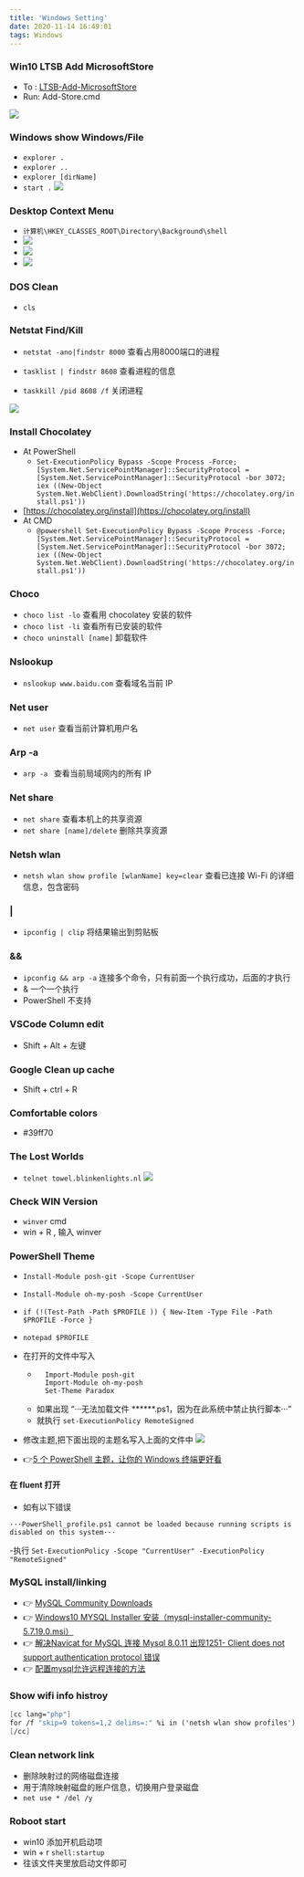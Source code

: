 ```yaml
---
title: 'Windows Setting'
date: 2020-11-14 16:49:01
tags: Windows
---
```


### Win10 LTSB Add MicrosoftStore

- To : [LTSB-Add-MicrosoftStore](https://github.com/kkkgo/LTSB-Add-MicrosoftStore)
- Run: Add-Store.cmd
<!-- more -->
![](/images/Windows/Win10LTSBAddMicrosoftStore/Snipaste_2020-11-14_16-53-39.png)

### Windows show Windows/File
- `explorer .`
- `explorer ..`
- `explorer [dirName]`
- `start .`
![](/images/Windows/Explorer/Snipaste_2020-11-14_17-06-31.png)

### Desktop Context Menu

- `计算机\HKEY_CLASSES_ROOT\Directory\Background\shell`
- ![](/images/Windows/DesktopContextMenu/Snipaste_2020-11-24_22-36-36.png)
- ![](/images/Windows/DesktopContextMenu/Snipaste_2020-11-24_22-35-15.png)
- ![](/images/Windows/DesktopContextMenu/Snipaste_2020-11-24_22-40-14.png)

### DOS Clean
- `cls`

### Netstat Find/Kill

- `netstat -ano|findstr 8000`  查看占用8000端口的进程

- `tasklist | findstr 8608` 查看进程的信息

- `taskkill /pid 8608 /f`  关闭进程

![](/images/Windows/Netstat/Snipaste_2020-05-23_13-23-00.png)


### Install Chocolatey
- At PowerShell
    - `Set-ExecutionPolicy Bypass -Scope Process -Force; [System.Net.ServicePointManager]::SecurityProtocol = [System.Net.ServicePointManager]::SecurityProtocol -bor 3072; iex ((New-Object System.Net.WebClient).DownloadString('https://chocolatey.org/install.ps1'))`
- [https://chocolatey.org/install](https://chocolatey.org/install)
- At CMD
    - `@powershell Set-ExecutionPolicy Bypass -Scope Process -Force; [System.Net.ServicePointManager]::SecurityProtocol = [System.Net.ServicePointManager]::SecurityProtocol -bor 3072; iex ((New-Object System.Net.WebClient).DownloadString('https://chocolatey.org/install.ps1'))`

### Choco 
- `choco list -lo` 查看用 chocolatey 安装的软件
- `choco list -li` 查看所有已安装的软件
- `choco uninstall [name]` 卸载软件

### Nslookup
- `nslookup www.baidu.com` 查看域名当前 IP

### Net user
- `net user` 查看当前计算机用户名

### Arp -a
- `arp -a ` 查看当前局域网内的所有 IP

### Net share
- `net share` 查看本机上的共享资源
- `net share [name]/delete` 删除共享资源

### Netsh wlan
- `netsh wlan show profile [wlanName] key=clear` 查看已连接 Wi-Fi 的详细信息，包含密码

### | 
- `ipconfig | clip` 将结果输出到剪贴板

### &&
- `ipconfig && arp -a` 连接多个命令，只有前面一个执行成功，后面的才执行
- & 一个一个执行
- PowerShell 不支持

### VSCode Column edit
- Shift + Alt + 左键

### Google Clean up cache
- Shift + ctrl + R

### Comfortable colors

- #39ff70

### The Lost Worlds 
- `telnet towel.blinkenlights.nl`
![](/images/Windows/Blinkenlights/Snipaste_2020-12-13_02-50-40.png)

### Check WIN Version
- `winver` cmd
- win + R , 输入 winver 

### PowerShell Theme

- `Install-Module posh-git -Scope CurrentUser`
- `Install-Module oh-my-posh -Scope CurrentUser`
- `if (!(Test-Path -Path $PROFILE )) { New-Item -Type File -Path $PROFILE -Force }`
- `notepad $PROFILE`
- 在打开的文件中写入
    - ```
        Import-Module posh-git 
        Import-Module oh-my-posh 
        Set-Theme Paradox
      ```
    - 如果出现 “···无法加载文件 ******.ps1，因为在此系统中禁止执行脚本···”
    - 就执行 `set-ExecutionPolicy RemoteSigned`
- 修改主题,把下面出现的主题名写入上面的文件中
![](/images/Windows/PowerShellTheme/Snipaste_2020-12-27_00-12-42.png)

- 👉[5 个 PowerShell 主题，让你的 Windows 终端更好看](https://zhuanlan.zhihu.com/p/57730843)

#### 在 fluent 打开
- 如有以下错误
```
···PowerShell_profile.ps1 cannot be loaded because running scripts is disabled on this system···
```
-执行 `Set-ExecutionPolicy -Scope "CurrentUser" -ExecutionPolicy "RemoteSigned"`

### MySQL install/linking

- 👉 [MySQL Community Downloads](https://dev.mysql.com/downloads/windows/installer/)
- 👉 [Windows10 MYSQL Installer 安装（mysql-installer-community-5.7.19.0.msi）](https://www.runoob.com/w3cnote/windows10-mysql-installer.html)
- 👉 [解决Navicat for MySQL 连接 Mysql 8.0.11 出现1251- Client does not support authentication protocol 错误](https://blog.csdn.net/seventopalsy/article/details/80195246)
- 👉 [配置mysql允许远程连接的方法](https://www.cnblogs.com/linjiqin/p/5270938.html)

### Show wifi info histroy
```ss
[cc lang="php"]
for /f "skip=9 tokens=1,2 delims=:" %i in ('netsh wlan show profiles') do @echo %j | findstr -i -v echo | netsh wlan show profiles %j key=clear
[/cc]

```

### Clean network link
- 删除映射过的网络磁盘连接
- 用于清除映射磁盘的账户信息，切换用户登录磁盘
- `net use * /del /y`

### Roboot start
- win10 添加开机启动项
- win + r `shell:startup`
- 往该文件夹里放启动文件即可
